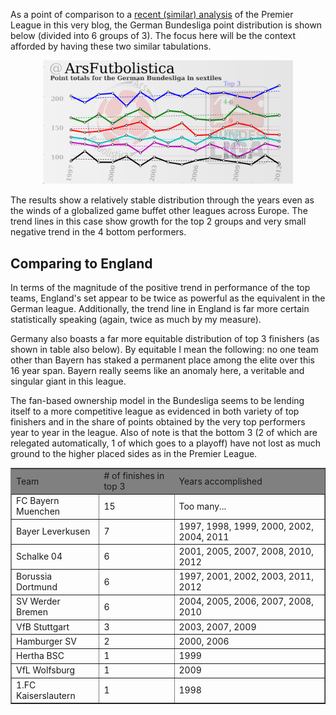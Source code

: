 As a point of comparison to a [recent (similar) analysis](http://arsfutbolistica.wordpress.com/2013/03/22/23/) of the Premier League in this very blog, the German Bundesliga point distribution is shown below (divided into 6 groups of 3). The focus here will be the context afforded by having these two similar tabulations.

<center><img src="./plot2.png" width="400"></center>

The results show a relatively stable distribution through the years even as the winds of a globalized game buffet other leagues across Europe. The trend lines in this case show growth for the top 2 groups and very small negative trend in the 4 bottom performers. 

## Comparing to England

In terms of the magnitude of the positive trend in performance of the top teams, England's set appear to be twice as powerful as the equivalent in the German league. Additionally, the trend line in England is far more certain statistically speaking (again, twice as much by my measure).

Germany also boasts a far more equitable distribution of top 3 finishers (as shown in table also below). By equitable I mean the following: no one team other than Bayern has staked a permanent place among the elite over this 16 year span. Bayern really seems like an anomaly here, a veritable and singular giant in this league. 

The fan-based ownership model in the Bundesliga seems to be lending itself to a more competitive league as evidenced in both variety of top finishers and in the share of points obtained by the very top performers year to year in the league. Also of note is that the bottom 3 (2 of which are relegated automatically, 1 of which goes to a playoff) have not lost as much ground to the higher placed sides as in the Premier League. 

<table border="1.0" align="center" cellpadding="0" cellspacing="0">
<tr bgcolor="gray">
<td>         Team         </td><td>  # of finishes in top 3  </td><td>  Years accomplished  </td>
</tr>
<tr>
<td>  FC Bayern Muenchen  </td><td>          15          </td><td>     Too many...      </td>
</tr>
<tr>
<td>   Bayer Leverkusen   </td><td>          7           </td><td>  1997, 1998, 1999, 2000, 2002, 2004, 2011 </td>
</tr>
<tr>
<td>      Schalke 04      </td><td>          6           </td><td>  2001, 2005, 2007, 2008, 2010, 2012 </td>
</tr>
<tr>
<td>  Borussia Dortmund   </td><td>          6           </td><td>  1997, 2001, 2002, 2003, 2011, 2012 </td>
</tr>
<tr>
<td>   SV Werder Bremen   </td><td>          6           </td><td>  2004, 2005, 2006, 2007, 2008, 2010 </td>
</tr>
<tr>
<td>    VfB Stuttgart     </td><td>          3           </td><td>   2003, 2007, 2009   </td>
</tr>
<tr>
<td>     Hamburger SV     </td><td>          2           </td><td>      2000, 2006      </td>
</tr>
<tr>
<td>      Hertha BSC      </td><td>          1           </td><td>         1999         </td>
</tr>
<tr>
<td>    VfL Wolfsburg     </td><td>          1           </td><td>         2009         </td>
</tr>
<tr>
<td> 1.FC Kaiserslautern  </td><td>          1           </td><td>         1998         </td>
</tr>
</table>